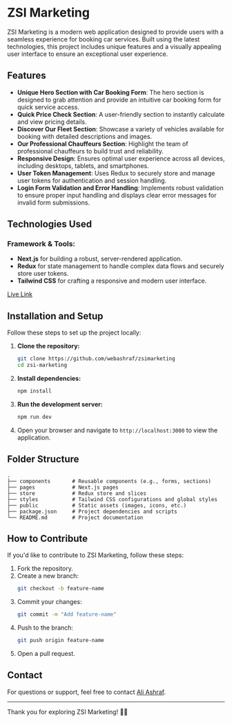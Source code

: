 # ZSI Marketing

ZSI Marketing is a modern web application designed to provide users with a seamless experience for booking car services. Built using the latest technologies, this project includes unique features and a visually appealing user interface to ensure an exceptional user experience.

## Features

- **Unique Hero Section with Car Booking Form**: The hero section is designed to grab attention and provide an intuitive car booking form for quick service access.
- **Quick Price Check Section**: A user-friendly section to instantly calculate and view pricing details.
- **Discover Our Fleet Section**: Showcase a variety of vehicles available for booking with detailed descriptions and images.
- **Our Professional Chauffeurs Section**: Highlight the team of professional chauffeurs to build trust and reliability.
- **Responsive Design**: Ensures optimal user experience across all devices, including desktops, tablets, and smartphones.
- **User Token Management**: Uses Redux to securely store and manage user tokens for authentication and session handling.
- **Login Form Validation and Error Handling**: Implements robust validation to ensure proper input handling and displays clear error messages for invalid form submissions.

## Technologies Used

### Framework & Tools:

- **Next.js** for building a robust, server-rendered application.
- **Redux** for state management to handle complex data flows and securely store user tokens.
- **Tailwind CSS** for crafting a responsive and modern user interface.

[Live Link](https://zsimarketing.vercel.app)

## Installation and Setup

Follow these steps to set up the project locally:

1. **Clone the repository:**

   ```bash
   git clone https://github.com/webashraf/zsimarketing
   cd zsi-marketing
   ```

2. **Install dependencies:**

   ```bash
   npm install
   ```

3. **Run the development server:**

   ```bash
   npm run dev
   ```

4. Open your browser and navigate to `http://localhost:3000` to view the application.

## Folder Structure

```
.
├── components       # Reusable components (e.g., forms, sections)
├── pages            # Next.js pages
├── store            # Redux store and slices
├── styles           # Tailwind CSS configurations and global styles
├── public           # Static assets (images, icons, etc.)
├── package.json     # Project dependencies and scripts
└── README.md        # Project documentation
```

## How to Contribute

If you'd like to contribute to ZSI Marketing, follow these steps:

1. Fork the repository.
2. Create a new branch:
   ```bash
   git checkout -b feature-name
   ```
3. Commit your changes:
   ```bash
   git commit -m "Add feature-name"
   ```
4. Push to the branch:
   ```bash
   git push origin feature-name
   ```
5. Open a pull request.

## Contact

For questions or support, feel free to contact [Ali Ashraf](mailto:aliashraftamim@gmail.com).

---

Thank you for exploring ZSI Marketing! 🚗✨

